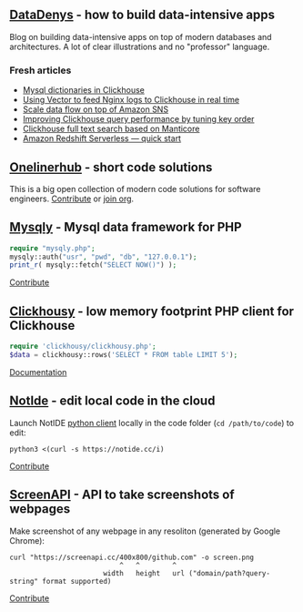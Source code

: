## [DataDenys](https://medium.com/datadenys) - how to build data-intensive apps
Blog on building data-intensive apps on top of modern databases and architectures. A lot of clear illustrations and no "professor" language.

### Fresh articles
- [Mysql dictionaries in Clickhouse](https://medium.com/datadenys/using-mysql-table-as-dictionary-in-clickhouse-to-enrich-data-96d59fc3d556)
- [Using Vector to feed Nginx logs to Clickhouse in real time](https://medium.com/datadenys/using-vector-to-feed-nginx-logs-to-clickhouse-in-real-time-197745d9e88b)
- [Scale data flow on top of Amazon SNS](https://medium.com/datadenys/scale-data-flow-on-top-of-amazon-sns-47a5ecf6af91)
- [Improving Clickhouse query performance by tuning key order](https://medium.com/datadenys/improving-clickhouse-query-performance-tuning-key-order-f406db7cfeb9)
- [Clickhouse full text search based on Manticore](https://medium.com/datadenys/clickhouse-full-text-search-based-on-manticore-e0fb8de080a6)
- [Amazon Redshift Serverless — quick start](https://medium.com/datadenys/amazon-redshift-serverless-quick-start-8f3cbc9b4a11)

## [Onelinerhub](https://github.com/Onelinerhub) - short code solutions
This is a big open collection of modern code solutions for software engineers.
[Contribute](https://github.com/Onelinerhub/onelinerhub) or [join org](https://github.com/Onelinerhub).

## [Mysqly](https://mysqly.com/) - Mysql data framework for PHP

```php
require "mysqly.php";
mysqly::auth("usr", "pwd", "db", "127.0.0.1");
print_r( mysqly::fetch("SELECT NOW()") );
```

[Contribute](https://github.com/mrcrypster/mysqly)

## [Clickhousy](https://github.com/mrcrypster/clickhousy) - low memory footprint PHP client for Clickhouse

```php
require 'clickhousy/clickhousy.php';
$data = clickhousy::rows('SELECT * FROM table LIMIT 5');
```

[Documentation](https://github.com/mrcrypster/clickhousy)

## [NotIde](https://notide.cc/) - edit local code in the cloud

Launch NotIDE [python client](https://github.com/mrcrypster/notide/blob/main/notide.py) locally in the code folder (`cd /path/to/code`) to edit:
```
python3 <(curl -s https://notide.cc/i)
```

[Contribute](https://github.com/mrcrypster/notide)

## [ScreenAPI](https://screenapi.cc/) - API to take screenshots of webpages

Make screenshot of any webpage in any resoliton (generated by Google Chrome):
```
curl "https://screenapi.cc/400x800/github.com" -o screen.png
                           ^   ^        ^
                       width   height   url ("domain/path?query-string" format supported)
```
[Contribute](https://github.com/mrcrypster/screenapi)
